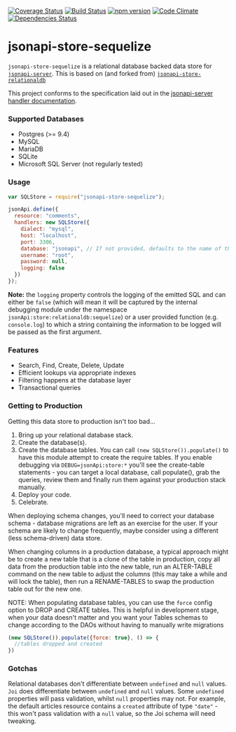 [![Coverage Status](https://coveralls.io/repos/championswimmer/jsonapi-store-sequelize/badge.svg?branch=master&service=github)](https://coveralls.io/github/championswimmer/jsonapi-store-sequelize?branch=master)
[![Build Status](https://travis-ci.org/championswimmer/jsonapi-store-sequelize.svg?branch=master)](https://travis-ci.org/championswimmer/jsonapi-store-sequelize)
[![npm version](https://badge.fury.io/js/jsonapi-store-relationaldb.svg)](http://badge.fury.io/js/jsonapi-store-relationaldb)
[![Code Climate](https://codeclimate.com/github/championswimmer/jsonapi-store-sequelize/badges/gpa.svg)](https://codeclimate.com/github/championswimmer/jsonapi-store-sequelize)
[![Dependencies Status](https://david-dm.org/championswimmer/jsonapi-store-sequelize.svg)](https://david-dm.org/championswimmer/jsonapi-store-sequelize)


# jsonapi-store-sequelize

`jsonapi-store-sequelize` is a relational database backed data store for [`jsonapi-server`](https://github.com/holidayextras/jsonapi-server).
This is based on (and forked from) [`jsonapi-store-relationaldb`](https://github.com/holidayextras/jsonapi-store-relationaldb)

This project conforms to the specification laid out in the [jsonapi-server handler documentation](https://github.com/holidayextras/jsonapi-server/blob/master/documentation/handlers.md).

### Supported Databases

 * Postgres (>= 9.4)
 * MySQL
 * MariaDB
 * SQLite
 * Microsoft SQL Server (not regularly tested)

### Usage

```javascript
var SQLStore = require("jsonapi-store-sequelize");

jsonApi.define({
  resource: "comments",
  handlers: new SQLStore({
    dialect: "mysql",
    host: "localhost",
    port: 3306,
    database: "jsonapi", // If not provided, defaults to the name of the resource
    username: "root",
    password: null,
    logging: false
  })
});
```

**Note:** the `logging` property controls the logging of the emitted SQL and can either be `false` (which will mean it will be captured by the internal debugging module under the namespace `jsonApi:store:relationaldb:sequelize`) or a user provided function (e.g. `console.log`) to which a string containing the information to be logged will be passed as the first argument.

### Features

 * Search, Find, Create, Delete, Update
 * Efficient lookups via appropriate indexes
 * Filtering happens at the database layer
 * Transactional queries


### Getting to Production

Getting this data store to production isn't too bad...

1. Bring up your relational database stack.
2. Create the database(s).
3. Create the database tables. You can call `(new SQLStore()).populate()` to have this module attempt to create the require tables. If you enable debugging via `DEBUG=jsonApi:store:*` you'll see the create-table statements - you can target a local database, call populate(), grab the queries, review them and finally run them against your production stack manually.
3. Deploy your code.
4. Celebrate.

When deploying schema changes, you'll need to correct your database schema - database migrations are left as an exercise for the user. If your schema are likely to change frequently, maybe consider using a different (less schema-driven) data store.

When changing columns in a production database, a typical approach might be to create a new table that is a clone of the table in production, copy all data from the production table into the new table, run an ALTER-TABLE command on the new table to adjust the columns (this may take a while and will lock the table), then run a RENAME-TABLES to swap the production table out for the new one.

NOTE: 
When populating database tables, you can use the `force` config option to DROP and CREATE tables.
This is helpful in development stage, when your data doesn't matter and you
want your Tables schemas to change according to the DAOs without having to
manually write migrations

```js
(new SQLStore()).populate({force: true}, () => {
  //tables dropped and created
})
```

### Gotchas

Relational databases don't differentiate between `undefined` and `null` values. `Joi` does differentiate between `undefined` and `null` values. Some `undefined` properties will pass validation, whilst `null` properties may not. For example, the default articles resource contains a `created` attribute of type `"date"` - this won't pass validation with a `null` value, so the Joi schema will need tweaking.
